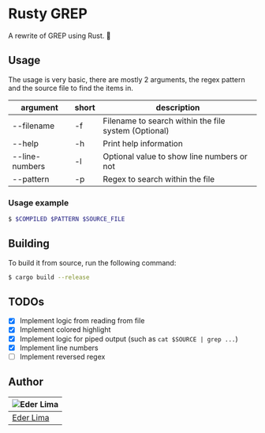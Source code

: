# Rusty GREP

A rewrite of GREP using Rust. 🦀

## Usage

The usage is very basic, there are mostly 2 arguments, the regex pattern and the source file to find the items in.

| argument       | short | description                                          |
| -------------- | ----- | ---------------------------------------------------- |
| --filename     | -f    | Filename to search within the file system (Optional) |
| --help         | -h    | Print help information                               |
| --line-numbers | -l    | Optional value to show line numbers or not           |
| --pattern      | -p    | Regex to search within the file                      |

### Usage example

```sh
$ $COMPILED $PATTERN $SOURCE_FILE
```

## Building

To build it from source, run the following command:

```sh
$ cargo build --release
```

## TODOs

- [x] Implement logic from reading from file
- [x] Implement colored highlight
- [x] Implement logic for piped output (such as `cat $SOURCE | grep ...`)
- [x] Implement line numbers
- [ ] Implement reversed regex

## Author

| ![Eder Lima](https://github.com/asynched.png?size=100) |
| ------------------------------------------------------ |
| [Eder Lima](https://github.com/asynched)               |
